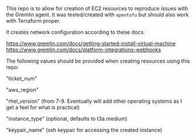 This repo is to allow for creation of EC2 resources to reproduce issues with the Gremlin agent.
It was tested/created with `opentofu` but should also work with Terraform proper.

It creates network configuration according to these docs:

https://www.gremlin.com/docs/getting-started-install-virtual-machine
https://www.gremlin.com/docs/platform-integrations-webhooks

The following values should be provided when creating resources using this repo:

"ticket_num" 

"aws_region" 

"rhel_version" (from 7-9. Eventually will add other operating systems as I get a feel for what is practical)

"instance_type" (optional, defaults to t3a.medium)

"keypair_name" (ssh keypair for accessing the created instance)
